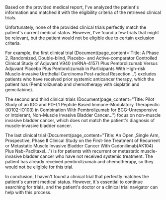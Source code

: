 Based on the provided medical report, I've analyzed the patient's information and matched it with the eligibility criteria of the retrieved clinical trials. 

Unfortunately, none of the provided clinical trials perfectly match the patient's current medical status. However, I've found a few trials that might be relevant, but the patient would not be eligible due to certain exclusion criteria.

For example, the first clinical trial (Document(page_content='Title: A Phase 2, Randomized, Double-blind, Placebo- and Active-comparator Controlled Clinical Study of Adjuvant V940 (mRNA-4157) Plus Pembrolizumab Versus Adjuvant Placebo Plus Pembrolizumab in Participants With High-risk Muscle-invasive Urothelial Carcinoma Post-radical Resection...') excludes patients who have received prior systemic anticancer therapy, which the patient has (Pembrolizumab and chemotherapy with cisplatin and gemcitabine).

The second and third clinical trials (Document(page_content="Title: Pilot Study of an IDO and PD-L1 Peptide Based Immune-Modulatory Therapeutic (IO102-IO103) in Combination With Pembrolizumab for BCG-Unresponsive or Intolerant, Non-Muscle Invasive Bladder Cancer...") focus on non-muscle invasive bladder cancer, which does not match the patient's diagnosis of muscle-invasive bladder cancer.

The last clinical trial (Document(page_content="Title: An Open ,Single Arm, Prospective, Phase II Clinical Study on the First-line Treatment of Recurrent or Metastatic Muscle Invasive Bladder Cancer With Cadonilimab(AK104) Plus Nab-Paclitaxel...") is for patients with recurrent or metastatic muscle-invasive bladder cancer who have not received systemic treatment. The patient has already received pembrolizumab and chemotherapy, so they would not be eligible for this trial.

In conclusion, I haven't found a clinical trial that perfectly matches the patient's current medical status. However, it's essential to continue searching for trials, and the patient's doctor or a clinical trial navigator can help with this process.